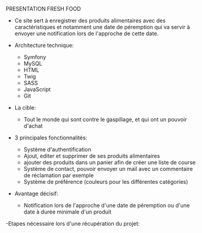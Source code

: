 PRESENTATION FRESH FOOD

- Ce site sert à enregistrer des produits alimentaires avec des caractéristiques et notamment une date de péremption qui va servir à envoyer une notification lors de l'approche de cette date.
- Architecture technique:
    - Symfony
    - MySQL
    - HTML
    - Twig
    - SASS
    - JavaScript
    - Git
    
- La cible:
    - Tout le monde qui sont contre le gaspillage, et qui ont un pouvoir d'achat
- 3 principales fonctionnalités:
    - Système d'authentification 
    - Ajout, editer et supprimer de ses produits alimentaires
    - ajouter des produits dans un panier afin de créer une liste de course
    - Système de contact, pouvoir envoyer un mail avec un commentaire de réclamation par exemple
    - Système de préférence (couleurs pour les différentes catégories)
- Avantage décisif:
    - Notification lors de l'approche d'une date de péremption ou d'une date à durée minimale d'un produit

-Etapes nécessaire lors d'une récupération du projet: